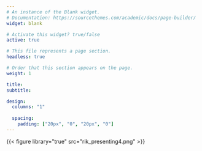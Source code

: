 ```yaml
---
# An instance of the Blank widget.
# Documentation: https://sourcethemes.com/academic/docs/page-builder/
widget: blank

# Activate this widget? true/false
active: true

# This file represents a page section.
headless: true

# Order that this section appears on the page.
weight: 1

title: 
subtitle:

design:
  columns: "1"
  
  spacing:
    padding: ["20px", "0", "20px", "0"]    
---
```

{{< figure library="true" src="rik_presenting4.png" >}} 
